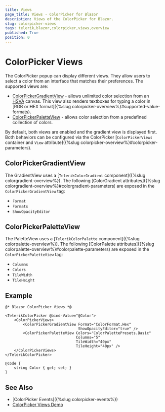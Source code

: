 ```yaml
---
title: Views
page_title: Views - ColorPicker for Blazor
description: Views of the ColorPicker for Blazor.
slug: colorpicker-views
tags: telerik,blazor,colorpicker,views,overview
published: True
position: 0
---
```


# ColorPicker Views

The ColorPicker popup can display different views. They allow users to select a color from an interface that matches their preferences. The supported views are:

* [ColorPickerGradientView](#colorpickergradientview) - allows unlimited color selection from an [HSVA](https://en.wikipedia.org/wiki/HSL_and_HSV) canvas. This view also renders textboxes for typing a color in [RGB or HEX format]({%slug colorpicker-overview%}#supported-value-formats).
* [ColorPickerPaletteView](#colorpickerpaletteview) - allows color selection from a predefined collection of colors.

By default, both views are enabled and the gradient view is displayed first. Both behaviors can be configured via the ColorPicker [`ColorPickerViews` container and `View` attribute]({%slug colorpicker-overview%}#colorpicker-parameters).

## ColorPickerGradientView

The GradientView uses a [`TelerikColorGradient` component]({%slug colorgradient-overview%}). The following [ColorGradient attributes]({%slug colorgradient-overview%}#colorgradient-parameters) are exposed in the `ColorPickerGradientView` tag:

* `Format`
* `Formats`
* `ShowOpacityEditor`

## ColorPickerPaletteView

The PaletteView uses a [`TelerikColorPalette` component]({%slug colorpalette-overview%}). The following [ColorPalette attributes]({%slug colorpalette-overview%}#colorpalette-parameters) are exposed in the `ColorPickerPaletteView` tag:

* `Columns`
* `Colors`
* `TileWidth`
* `TileHeight`

## Example

````RAZOR
@* Blazor ColorPicker Views *@

<TelerikColorPicker @bind-Value="@Color">
    <ColorPickerViews>
        <ColorPickerGradientView Format="ColorFormat.Hex"
                                 ShowOpacityEditor="true" />
        <ColorPickerPaletteView Colors="ColorPalettePresets.Basic"
                                Columns="5"
                                TileWidth="40px"
                                TileHeight="40px" />
    </ColorPickerViews>
</TelerikColorPicker>

@code {
    string Color { get; set; }
}
````


## See Also

* [ColorPicker Events]({%slug colorpicker-events%})
* [ColorPicker Views Demo](https://demos.telerik.com/blazor-ui/colorpicker/views)
